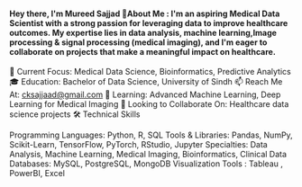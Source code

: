 #### Hey there, I'm Mureed Sajjad 👋About Me : I'm an aspiring Medical Data Scientist with a strong passion for leveraging data to improve healthcare outcomes. My expertise lies in data analysis, machine learning,Image processing & signal processing (medical imaging), and I'm eager to collaborate on projects that make a meaningful impact on healthcare.

🔬 Current Focus: Medical Data Science, Bioinformatics, Predictive Analytics
🎓 Education: Bachelor of Data Science, University of Sindh
📫 Reach Me At: cksajjaad@gmail.com
🌱 Learning: Advanced Machine Learning, Deep Learning for Medical Imaging
👯 Looking to Collaborate On: Healthcare data science projects
🛠️ Technical Skills

Programming Languages: Python, R, SQL
Tools & Libraries: Pandas, NumPy, Scikit-Learn, TensorFlow, PyTorch, RStudio, Jupyter
Specialties: Data Analysis, Machine Learning, Medical Imaging, Bioinformatics, Clinical Data
Databases: MySQL, PostgreSQL, MongoDB
Visualization Tools : Tableau , PowerBI, Excel
